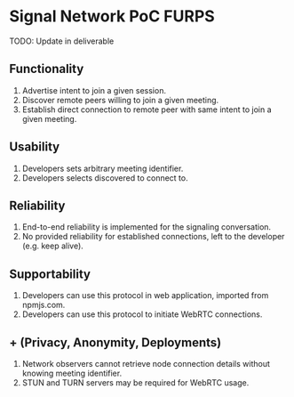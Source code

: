 # Signal Network PoC FURPS

TODO: Update in deliverable

## Functionality

1. Advertise intent to join a given session.
2. Discover remote peers willing to join a given meeting.
3. Establish direct connection to remote peer with same intent to join a given meeting.

## Usability

1. Developers sets arbitrary meeting identifier.
2. Developers selects discovered to connect to. 

## Reliability

1. End-to-end reliability is implemented for the signaling conversation.
2. No provided reliability for established connections, left to the developer (e.g. keep alive).

## Supportability

1. Developers can use this protocol in web application, imported from npmjs.com.
2. Developers can use this protocol to initiate WebRTC connections.

## + (Privacy, Anonymity, Deployments)

1. Network observers cannot retrieve node connection details without knowing meeting identifier.
2. STUN and TURN servers may be required for WebRTC usage.